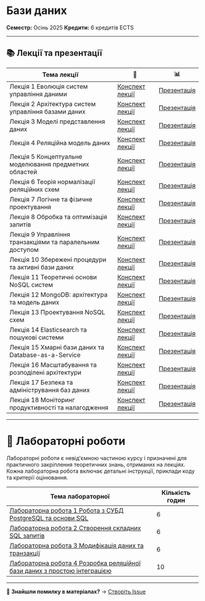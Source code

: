# Бази даних

**Семестр:** Осінь 2025
**Кредити:** 6 кредитів ECTS

---

## 📚 Лекції та презентації


| Тема лекції | 📖 | 📊 |
|------|------|------|
| Лекція 1 Еволюція систем управління даними | [Конспект лекції](lectures/lecture-01.md) | [Презентація](presentations/presentation-01.md) |
| Лекція 2 Архітектура систем управління базами даних | [Конспект лекції](lectures/lecture-02.md) | [Презентація](presentations/presentation-02.md) |
| Лекція 3 Моделі представлення даних | [Конспект лекції](lectures/lecture-03.md) | [Презентація](presentations/presentation-03.md) |
| Лекція 4 Реляційна модель даних | [Конспект лекції](lectures/lecture-04.md) | [Презентація](presentations/presentation-04.md) |
| Лекція 5 Концептуальне моделювання предметних областей | [Конспект лекції](lectures/lecture-05.md) | [Презентація](presentations/presentation-05.md) |
| Лекція 6 Теорія нормалізації реляційних схем | [Конспект лекції](lectures/lecture-06.md) | [Презентація](presentations/presentation-06.md) |
| Лекція 7 Логічне та фізичне проектування | [Конспект лекції](lectures/lecture-07.md) | [Презентація](presentations/presentation-07.md) |
| Лекція 8 Обробка та оптимізація запитів | [Конспект лекції](lectures/lecture-08.md) | [Презентація](presentations/presentation-08.md) |
| Лекція 9 Управління транзакціями та паралельним доступом | [Конспект лекції](lectures/lecture-09.md) | [Презентація](presentations/presentation-09.md) |
| Лекція 10 Збережені процедури та активні бази даних | [Конспект лекції](lectures/lecture-10.md) | [Презентація](presentations/presentation-10.md) |
| Лекція 11 Теоретичні основи NoSQL систем | [Конспект лекції](lectures/lecture-11.md) | [Презентація](presentations/presentation-11.md) |
| Лекція 12 MongoDB: архітектура та модель даних | [Конспект лекції](lectures/lecture-12.md) | [Презентація](presentations/presentation-12.md) |
| Лекція 13 Проектування NoSQL схем | [Конспект лекції](lectures/lecture-13.md) | [Презентація](presentations/presentation-13.md) |
| Лекція 14 Elasticsearch та пошукові системи | [Конспект лекції](lectures/lecture-14.md) | [Презентація](presentations/presentation-14.md) |
| Лекція 15 Хмарні бази даних та Database-as-a-Service | [Конспект лекції](lectures/lecture-15.md) | [Презентація](presentations/presentation-15.md) |
| Лекція 16 Масштабування та розподілені архітектури | [Конспект лекції](lectures/lecture-16.md) | [Презентація](presentations/presentation-16.md) |
| Лекція 17 Безпека та адміністрування баз даних | [Конспект лекції](lectures/lecture-17.md) | [Презентація](presentations/presentation-17.md) |
| Лекція 18 Моніторинг продуктивності та налагодження | [Конспект лекції](lectures/lecture-18.md) | [Презентація](presentations/presentation-18.md) |

---

# 🧪 Лабораторні роботи

Лабораторні роботи є невід'ємною частиною курсу і призначені для практичного закріплення теоретичних знань, отриманих на лекціях. Кожна лабораторна робота включає детальні інструкції, приклади коду та критерії оцінювання.

| Тема лабораторної | Кількість годин |
|-------|------|
| [Лабораторна робота 1 Робота з СУБД PostgreSQL та основи SQL](labs/lab-01.md) | 6 |
| [Лабораторна робота 2 Створення складних SQL запитів](labs/lab-02.md) | 6 |
| [Лабораторна робота 3 Модифікація даних та транзакції](labs/lab-03.md) | 6 |
| [Лабораторна робота 4 Розробка реляційної бази даних з простою інтеграцією](labs/lab-04.md) | 10 |

---


🐛 **Знайшли помилку в матеріалах?** → [Створіть Issue](../../issues/new)
